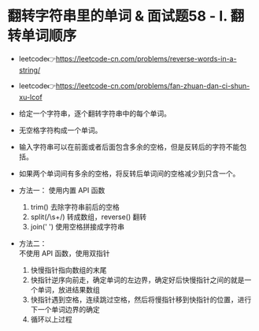 # 翻转字符串里的单词 & 面试题58 - I. 翻转单词顺序
- leetcode👉https://leetcode-cn.com/problems/reverse-words-in-a-string/  
- leetcode👉https://leetcode-cn.com/problems/fan-zhuan-dan-ci-shun-xu-lcof  

- 给定一个字符串，逐个翻转字符串中的每个单词。
- 无空格字符构成一个单词。
- 输入字符串可以在前面或者后面包含多余的空格，但是反转后的字符不能包括。
- 如果两个单词间有多余的空格，将反转后单词间的空格减少到只含一个。

- 方法一：
  使用内置 API 函数  
  1. trim() 去除字符串前后的空格  
  2. split(/\s+/) 转成数组，reverse() 翻转
  3. join(' ') 使用空格拼接成字符串  

- 方法二：  
  不使用 API 函数，使用双指针  
  1. 快慢指针指向数组的末尾  
  2. 快指针逆序向前走，确定单词的左边界，确定好后快慢指针之间的就是一个单词，放进结果数组  
  3. 快指针遇到空格，连续跳过空格，然后将慢指针移到快指针的位置，进行下一个单词边界的确定  
  4. 循环以上过程  